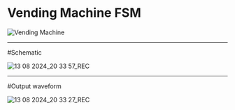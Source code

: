 # Vending Machine FSM

![Vending Machine](https://github.com/user-attachments/assets/23d77d48-cebd-46af-82a6-e57e81731a56)
_______________________________________________________________________________________________________

#Schematic

![13 08 2024_20 33 57_REC](https://github.com/user-attachments/assets/da778c72-cf31-48a9-979a-77b72f7d2bde)

_______________________________________________________________________________________________________

#Output waveform

![13 08 2024_20 33 27_REC](https://github.com/user-attachments/assets/bdaeba79-1334-40cd-871d-957a8766b9e1)


